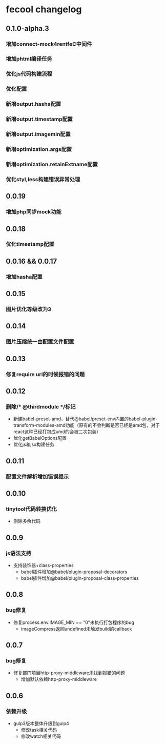 # fecool changelog

## 0.1.0-alpha.3

### 增加connect-mock4rentfeC中间件
### 增加phtml编译任务
### 优化js代码构建流程
### 优化配置
### 新增output.hasha配置
### 新增output.timestamp配置
### 新增output.imagemin配置
### 新增optimization.args配置
### 新增optimization.retainExtname配置
### 优化styl,less构建错误异常处理

## 0.0.19

### 增加php同步mock功能

## 0.0.18

### 优化timestamp配置

## 0.0.16 && 0.0.17

### 增加hasha配置

## 0.0.15

### 图片优化等级改为3

## 0.0.14

### 图片压缩统一由配置文件配置

## 0.0.13

### 修复require url的时候报错的问题

## 0.0.12

### 删除/* @thirdmodule */标记

  - 新建babel-preset-amd，替代@babel/preset-env内置的babel-plugin-transform-modules-amd功能（原有的不会判断是否已经是amd包，对于react这种已经打包成umd的会被二次包装）
  - 优化getBabelOptions配置
  - 优化js和jsx构建任务

## 0.0.11

### 配置文件解析增加错误提示

## 0.0.10

### tinytool代码转换优化

- 删除多余代码

## 0.0.9

### js语法支持

- 支持装饰器+class-properties
  - babel插件增加@babel/plugin-proposal-decorators
  - babel插件增加@babel/plugin-proposal-class-properties

## 0.0.8

### bug修复

- 修复process.env.IMAGE_MIN == "0"未执行打包程序的bug
  - imageCompress返回undefined未触发build的callback

## 0.0.7

### bug修复

- 修复部门项目http-proxy-middleware未找到报错的问题
  - 增加默认依赖http-proxy-middleware

## 0.0.6

### 依赖升级

- gulp3版本整体升级到gulp4
  - 修改task相关代码
  - 修改watch相关代码